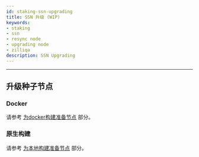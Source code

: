 ```yaml
---
id: staking-ssn-upgrading
title: SSN 升级 (WIP)
keywords: 
- staking
- ssn
- resync node
- upgrading node
- zilliqa	
description: SSN Upgrading
---
```

---

## 升级种子节点

### Docker

请参考 [为docker构建准备节点](staking-ssn-setup#使用-docker-启动节点) 部分。

### 原生构建

请参考 [为本地构建准备节点](staking-ssn-setup#使用原生构建启动节点) 部分。
